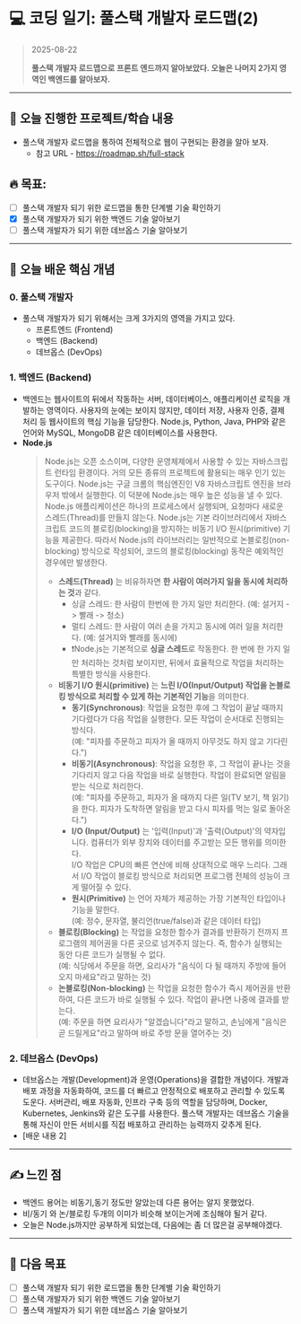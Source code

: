 # 💻 코딩 일기: 풀스택 개발자 로드맵(2)
> 2025-08-22
>
> **풀스택 개발자 로드맵으로 프론트 엔드까지 알아보았다.
> 오늘은 나머지 2가지 영역인 백엔드를 알아보자.**
---

## 🚀 오늘 진행한 프로젝트/학습 내용
- 풀스택 개발자 로드맵을 통하여 전체적으로 웹이 구현되는 환경을 알아 보자.
  - 참고 URL - https://roadmap.sh/full-stack
  
## 🔥 목표:  
  - [ ] 풀스택 개발자 되기 위한 로드맵을 통한 단계별 기술 확인하기
  - [X] 풀스택 개발자가 되기 위한 백엔드 기술 알아보기
  - [ ] 풀스택 개발자가 되기 위한 데브옵스 기술 알아보기

---

## 📝 오늘 배운 핵심 개념

### 0. 풀스택 개발자
- 풀스택 개발자가 되기 위해서는 크게 3가지의 영역을 가지고 있다.
  - 프론트엔드 (Frontend)
  - 백엔드 (Backend)
  - 데브옵스 (DevOps)

### 1. 백엔드 (Backend)
- 백엔드는 웹사이트의 뒤에서 작동하는 서버, 데이터베이스, 애플리케이션 로직을 개발하는 영역이다. 사용자의 눈에는 보이지 않지만, 데이터 저장, 사용자 인증, 결제 처리 등 웹사이트의 핵심 기능을 담당한다. Node.js, Python, Java, PHP와 같은 언어와 MySQL, MongoDB 같은 데이터베이스를 사용한다.
- **Node.js**
  > Node.js는 오픈 소스이며, 다양한 운영체제에서 사용할 수 있는 자바스크립트 런타임 환경이다. 거의 모든 종류의 프로젝트에 활용되는 매우 인기 있는 도구이다.
  > Node.js는 구글 크롬의 핵심엔진인 V8 자바스크립트 엔진을 브라우저 밖에서 실행한다. 이 덕분에 Node.js는 매우 높은 성능을 낼 수 있다.
  > Node.js 애플리케이션은 하나의 프로세스에서 실행되며, 요청마다 새로운 스레드(Thread)를 만들지 않는다. Node.js는 기본 라이브러리에서 자바스크립트 코드의 블로킹(blocking)을 방지하는 비동기 I/O 원시(primitive) 기능을 제공한다.
  > 따라서 Node.js의 라이브러리는 일반적으로 논블로킹(non-blocking) 방식으로 작성되어, 코드의 블로킹(blocking) 동작은 예외적인 경우에만 발생한다.
  > - **스레드(Thread)** 는 비유하자면 **한 사람이 여러가지 일을 동시에 처리하는 것**과 같다.  
  >   - 싱글 스레드: 한 사람이 한번에 한 가지 일만 처리한다. (예: 설거지 -> 빨래 -> 청소)
  >   - 멀티 스레드: 한 사람이 여러 손을 가지고 동시에 여러 일을 처리한다. (예: 설거지와 빨래를 동시에)
  >   - ❗️Node.js는 기본적으로 **싱글 스레드**로 작동한다. 한 번에 한 가지 일만 처리하는 것처럼 보이지만, 뒤에서 효율적으로 작업을 처리하는 특별한 방식을 사용한다.
  > - **비동기 I/O 원시(primitive)** 는 **느린 I/O(Input/Output) 작업을 논블로킹 방식으로 처리할 수 있게 하는 기본적인 기능**을 의미한다.
  >   - **동기(Synchronous)**: 작업을 요청한 후에 그 작업이 끝날 때까지 기다렸다가 다음 작업을 실행한다. 모든 작업이 순서대로 진행되는 방식다.  
  >   (예: "피자를 주문하고 피자가 올 때까지 아무것도 하지 않고 기다린다.")
  >   - **비동기(Asynchronous)**: 작업을 요청한 후, 그 작업이 끝나는 것을 기다리지 않고 다음 작업을 바로 실행한다. 작업이 완료되면 알림을 받는 식으로 처리한다.  
  >   (예: "피자를 주문하고, 피자가 올 때까지 다른 일(TV 보기, 책 읽기)을 한다. 피자가 도착하면 알림을 받고 다시 피자를 먹는 일로 돌아온다.")
  >   - **I/O (Input/Output)** 는 '입력(Input)'과 '출력(Output)'의 약자입니다. 컴퓨터가 외부 장치와 데이터를 주고받는 모든 행위를 의미한다.  
  >   I/O 작업은 CPU의 빠른 연산에 비해 상대적으로 매우 느리다. 그래서 I/O 작업이 블로킹 방식으로 처리되면 프로그램 전체의 성능이 크게 떨어질 수 있다.
  >   - **원시(Primitive)** 는 언어 자체가 제공하는 가장 기본적인 타입이나 기능을 말한다.  
  >   (예: 정수, 문자열, 불리언(true/false)과 같은 데이터 타입)
  > - **블로킹(Blocking)** 는 작업을 요청한 함수가 결과를 반환하기 전까지 프로그램의 제어권을 다른 곳으로 넘겨주지 않는다. 즉, 함수가 실행되는 동안 다른 코드가 실행될 수 없다.  
  >   (예: 식당에서 주문을 하면, 요리사가 "음식이 다 될 때까지 주방에 들어오지 마세요"라고 말하는 것)
  > - **논블로킹(Non-blocking)** 는 작업을 요청한 함수가 즉시 제어권을 반환하여, 다른 코드가 바로 실행될 수 있다. 작업이 끝나면 나중에 결과를 받는다.  
  >   (예: 주문을 하면 요리사가 "알겠습니다"라고 말하고, 손님에게 "음식은 곧 드릴게요"라고 말하며 바로 주방 문을 열어주는 것)

### 2. 데브옵스 (DevOps)
- 데브옵스는 개발(Development)과 운영(Operations)을 결합한 개념이다. 개발과 배포 과정을 자동화하여, 코드를 더 빠르고 안정적으로 배포하고 관리할 수 있도록 도운다. 서버관리, 배포 자동화, 인프라 구축 등의 역할을 담당하며, Docker, Kubernetes, Jenkins와 같은 도구를 사용한다. 풀스택 개발자는 데브옵스 기술을 통해 자신이 만든 서비시를 직접 배포하고 관리하는 능력까지 갖추게 된다.
- [배운 내용 2]

---

## ✍️ 느낀 점
- 백엔드 용어는 비동기,동기 정도만 알았는데 다른 용어는 알지 못했었다.
- 비/동기 와 논/블로킹 두개의 이미가 비슷해 보이는거에 조심해야 될거 같다.
- 오늘은 Node.js까지만 공부하게 되었는데, 다음에는 좀 더 많은걸 공부해야겠다.

---

## 🎯 다음 목표
  - [ ] 풀스택 개발자 되기 위한 로드맵을 통한 단계별 기술 확인하기
  - [ ] 풀스택 개발자가 되기 위한 백엔드 기술 알아보기
  - [ ] 풀스택 개발자가 되기 위한 데브옵스 기술 알아보기
